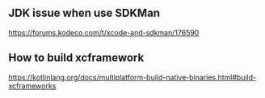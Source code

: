 
## JDK issue when use SDKMan
https://forums.kodeco.com/t/xcode-and-sdkman/176590


## How to build xcframework

https://kotlinlang.org/docs/multiplatform-build-native-binaries.html#build-xcframeworks

